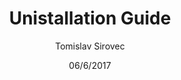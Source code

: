 ---
title: Unistallation Guide
description: ovdje opis!!!!!!!!!!!!!!!!!!!!!!!!!
author: Tomislav Sirovec
date: 06/6/2017
---